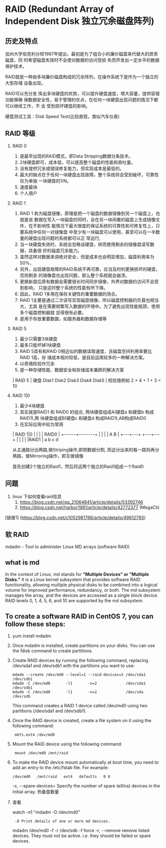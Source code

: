 # RAID (Redundant Array of Independent Disk 独立冗余磁盘阵列)

## 历史及特点

加州大学伯克利分校1987年提出，最初是为了组合小的廉价磁盘来代替大的昂贵磁盘，同
时希望磁盘失效时不会使对数据的访问受损 失而开发出一定水平的数据保护技术。

RAID就是一种由多块廉价磁盘构成的冗余阵列，在操作系统下是作为一个独立的大型存储
设备出现。

RAID可以充分发 挥出多块硬盘的优势，可以提升硬盘速度，增大容量，提供容错功能够确
保数据安全性，易于管理的优点，在任何一块硬盘出现问题的情况下都可以继续工作，不
会 受到损坏硬盘的影响。

硬盘测试工具：Disk Speed Test(比较直观，类似汽车仪表)

## RAID 等级

1. RAID 0
    1. 是最早出现的RAID模式，即Data Stripping数据分条技术。
    2. 2块硬盘即可，成本低，可以提高整个磁盘的性能和吞吐量。
    3. 没有提供冗余或错误修复能力，但实现成本是最低的。
    4. 最大的缺点在于任何一块硬盘出现故障，整个系统将会受到破坏，可靠性仅为单独
       一块硬盘的1/N。
    5. 速度最快
    6. 个人用户

2. RAID 1
    1. RAID 1 称为磁盘镜像，原理是把一个磁盘的数据镜像到另一个磁盘上，也就是说
       数据在写入一块磁盘的同时，会在另一块闲置的磁盘上生成镜像文件，在不影响性
       能情况下最大限度的保证系统的可靠性和可修复性上，只要系统中任何一对镜像盘
       中至少有一块磁盘可以使用，甚至可以在一半数量的硬盘出现问题时系统都可以正
       常运行,
    2. 当一块硬盘失效时，系统会忽略该硬盘，转而使用剩余的镜像盘读写数据，具备很
       好的磁盘冗余能力。
    3. 虽然这样对数据来讲绝对安全，但是成本也会明显增加，磁盘利用率为50%，
    4. 另外，出现硬盘故障的RAID系统不再可靠，应当及时的更换损坏的硬盘，否则剩余
       的镜像盘也出现问题，那么整个系统就会崩溃。
    5. 更换新盘后原有数据会需要很长时间同步镜像，外界对数据的访问不会受到影响，
       只是这时整个系统的性能有所下降。
    6. 因此，RAID 1多用在保存关键性的重要数据的场合。
    7. RAID 1主要是通过二次读写实现磁盘镜像，所以磁盘控制器的负载也相当大，尤其
       是在需要频繁写入数据的环境中。为了避免出现性能瓶颈，使用多个磁盘控制器就
       显得很有必要。
    8. 是用于存放重要数据，如服务器和数据存储等

3. RAID 5
    1. 最少只需要3块硬盘
    2. 最多只能坏掉1块硬盘
    3. RAID 5具有和RAID 0相近似的数据读取速度，且磁盘空间利用率要比RAID 1高，存
       储成本相对较低，是目前运用较多的一种解决方案。
    4. 以奇偶校验作冗余
    5. 是一种存储性能、数据安全和存储成本兼顾的解决方案

    |             RAID 5
    | 硬盘        Disk1   Disk2   Disk3   Disk4   Disk5
    | 校验值例如  2     +   4   +   1   +   3   =  10

4. RAID 1|0
    1. 最少4块硬盘
    2. 其实就是RAID1 和 RAID0 的组合, 两块硬盘组成A(硬盘a 和硬盘b 构成RAID1),两
       块硬盘组成B(硬盘c 和硬盘d 构成RAID1),AB构成RAID0
    3. 在实际应用中较为常用

    |           RAID 1|0
    |              |
    |              | RAID0
    |       +------+--------+
    |       |               |
    |       A               B
    |   +---+---+       +---+---+
    |   |       |       |       |RAID1
    |   a       b       c       d

    从主通路分出两路,做Striping操作,即把数据分割,
    而这分出来的每一路则再分两路，做Mirroring操作，即互做镜像

    首先创建2个独立的Raid1，然后将这两个独立的Raid1组成一个Raid0


## 问题

1. linux 下如何查看raid信息
    1. https://blog.csdn.net/qq_21064841/article/details/53392746
    2. https://blog.csdn.net/harbor1981/article/details/42772377    (MegaCli)

[链接1] (https://blog.csdn.net/c1052981766/article/details/49612793)


## 软 RAID

mdadm - Tool to administer Linux MD arrays (software RAID)

## what is md

In the context of Linux, md stands for **"Multiple Devices" or "Multiple Disks."**
It is a Linux kernel subsystem that provides software RAID functionality,
allowing multiple physical disks to be combined into a logical volume for
improved performance, redundancy, or both. The md subsystem manages the array,
and the devices are accessed as a single block device. RAID levels 0, 1, 4, 5,
6, and 10 are supported by the md subsystem.


## To create a software RAID in CentOS 7, you can follow these steps:

1. yum install mdadm

2. Once mdadm is installed, create partitions on your disks. You can use the
   fdisk command to create partitions.

3. Create RAID devices by running the following command, replacing /dev/sda1
   and /dev/sdb1 with the partitions you want to use:

       mdadm --create /dev/md0 --level=1 --raid-devices=2 /dev/sda1 /dev/sdb1
       mdadm -C /dev/md0       -l1       -n=2             /dev/sda1 /dev/sdb1
       mdadm -C /dev/md0       -l1       -n=2             /dev/sda /dev/sdb

    This command creates a RAID 1 device called /dev/md0 using two partitions
    (/dev/sda1 and /dev/sdb1).

4. Once the RAID device is created, create a file system on it using the
   following command:

        mkfs.ext4 /dev/md0

5. Mount the RAID device using the following command:

        mount /dev/md0 /mnt/raid

6. To make the RAID device mount automatically at boot time, you need to add an
   entry to the /etc/fstab file. For example:

       /dev/md0   /mnt/raid   ext4   defaults   0 0

    -x, --spare-devices=
        Specify  the number of spare (eXtra) devices in the initial array. 
        热备盘数量

7. 查看

    watch -n1 "mdadm -D  /dev/md0"

        -D Print details of one or more md devices.

    mdadm /dev/md0 -f -r /dev/sdb
        -f force
        -r, --remove
            remove listed devices.  They must not be active.  i.e. they should
            be failed or spare devices.
